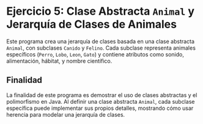 # Ejercicio 5: Clase Abstracta `Animal` y Jerarquía de Clases de Animales

Este programa crea una jerarquía de clases basada en una clase abstracta `Animal`, con subclases `Canido` y `Felino`. Cada subclase representa animales específicos (`Perro`, `Lobo`, `Leon`, `Gato`) y contiene atributos como sonido, alimentación, hábitat, y nombre científico.

## Finalidad

La finalidad de este programa es demostrar el uso de clases abstractas y el polimorfismo en Java. Al definir una clase abstracta `Animal`, cada subclase específica puede implementar sus propios detalles, mostrando cómo usar herencia para modelar una jerarquía de clases.
